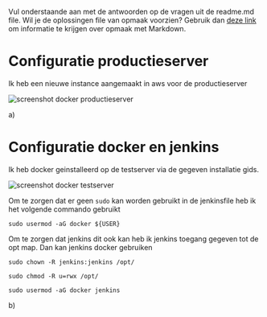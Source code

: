 Vul onderstaande aan met de antwoorden op de vragen uit de readme.md file. Wil je de oplossingen file van opmaak voorzien? Gebruik dan [deze link](https://github.com/adam-p/markdown-here/wiki/Markdown-Cheatsheet) om informatie te krijgen over
opmaak met Markdown.


# Configuratie productieserver
Ik heb een nieuwe instance aangemaakt in aws voor de productieserver

![screenshot docker productieserver](images/Scherm­afbeelding%202024-11-13%20om%2017.57.15.png)



a) 
# Configuratie docker en jenkins
Ik heb docker geinstalleerd op de testserver via de gegeven installatie gids.

![screenshot docker testserver](images/Scherm­afbeelding%202024-11-13%20om%2017.27.08.png)

Om te zorgen dat er geen `sudo` kan worden gebruikt in de jenkinsfile heb ik het volgende commando gebruikt

`sudo usermod -aG docker ${USER}`

Om te zorgen dat jenkins dit ook kan heb ik jenkins toegang gegeven tot de opt map. Dan kan jenkins docker gebruiken

`sudo chown -R jenkins:jenkins /opt/`

`sudo chmod -R u=rwx /opt/`

`sudo usermod -aG docker jenkins`

b)


